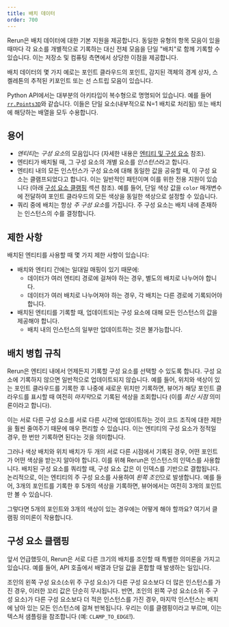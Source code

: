 ```yaml
---
title: 배치 데이터
order: 700
---
```


Rerun은 배치 데이터에 대한 기본 지원을 제공합니다. 동일한 유형의 항목 모음이 있을 때마다 각 요소를 개별적으로 기록하는 대신 전체 모음을 단일 "배치"로 함께 기록할 수 있습니다. 이는 저장소 및 컴퓨팅 측면에서 상당한 이점을 제공합니다.

배치 데이터의 몇 가지 예로는 포인트 클라우드의 포인트, 감지된 객체의 경계 상자, 스켈레톤의 추적된 키포인트 또는 선 스트립 모음이 있습니다.

Python API에서는 대부분의 아키타입이 복수형으로 명명되어 있습니다. 예를 들어 [`rr.Points3D`](https://ref.rerun.io/docs/python/stable/common/archetypes/#rerun.archetypes.Points3D)와 같습니다. 이들은 단일 요소(내부적으로 N=1 배치로 처리됨) 또는 배치에 해당하는 배열을 모두 수용합니다.

## 용어

- *엔티티*는 *구성 요소*의 모음입니다 (자세한 내용은 [엔티티 및 구성 요소](entity-component.md) 참조).
- 엔티티가 배치될 때, 그 구성 요소의 개별 요소를 *인스턴스*라고 합니다.
- 엔티티 내의 모든 인스턴스가 구성 요소에 대해 동일한 값을 공유할 때, 이 구성 요소는 클램프되었다고 합니다. 이는 일반적인 패턴이며 이를 위한 전용 지원이 있습니다 (아래 [구성 요소 클램핑](#component-clamping) 섹션 참조).
  예를 들어, 단일 색상 값을 `color` 매개변수에 전달하여 포인트 클라우드의 모든 색상을 동일한 색상으로 설정할 수 있습니다.
- 쿼리 중에 배치는 항상 *주 구성 요소*를 가집니다. 주 구성 요소는 배치 내에 존재하는 인스턴스의 수를 결정합니다.

## 제한 사항

배치된 엔티티를 사용할 때 몇 가지 제한 사항이 있습니다:
 - 배치와 엔티티 간에는 일대일 매핑이 있기 때문에:
    - 데이터가 여러 엔티티 경로에 걸쳐야 하는 경우, 별도의 배치로 나누어야 합니다.
    - 데이터가 여러 배치로 나누어져야 하는 경우, 각 배치는 다른 경로에 기록되어야 합니다.
 - 배치된 엔티티를 기록할 때, 업데이트되는 구성 요소에 대해 모든 인스턴스의 값을 제공해야 합니다.
    - 배치 내의 인스턴스의 일부만 업데이트하는 것은 불가능합니다.

## 배치 병힙 규칙

Rerun은 엔티티 내에서 언제든지 기록할 구성 요소를 선택할 수 있도록 합니다. 구성 요소에 기록하지 않으면 일반적으로 업데이트되지 않습니다. 예를 들어, 위치와 색상이 있는 포인트 클라우드를 기록한 후 나중에 새로운 위치만 기록하면, 뷰어가 해당 포인트 클라우드를 표시할 때 여전히 *마지막*으로 기록된 색상을 조회합니다 (이를 *최신 시점* 의미론이라고 합니다).

이는 서로 다른 구성 요소를 서로 다른 시간에 업데이트하는 것이 코드 조직에 대한 제한을 훨씬 줄여주기 때문에 매우 편리할 수 있습니다. 이는 엔티티의 구성 요소가 정적일 경우, 한 번만 기록하면 된다는 것을 의미합니다.

그러나 색상 배치와 위치 배치가 두 개의 서로 다른 시점에서 기록된 경우, 어떤 포인트가 어떤 색상을 받는지 알아야 합니다.
이를 위해 Rerun은 인스턴스의 인덱스를 사용합니다.
배치된 구성 요소를 쿼리할 때, 구성 요소 값은 이 인덱스를 기반으로 결합됩니다.
논리적으로, 이는 엔티티의 주 구성 요소를 사용하여 *왼쪽 조인*으로 발생합니다. 예를 들어, 3개의 포인트를 기록한 후 5개의 색상을 기록하면, 뷰어에서는 여전히 3개의 포인트만 볼 수 있습니다.

그렇다면 5개의 포인트와 3개의 색상이 있는 경우에는 어떻게 해야 할까요? 여기서 클램핑 의미론이 작용합니다.

## 구성 요소 클램핑

앞서 언급했듯이, Rerun은 서로 다른 크기의 배치를 조인할 때 특별한 의미론을 가지고 있습니다. 예를 들어, API 호출에서 배열과 단일 값을 혼합할 때 발생하는 일입니다.

조인의 왼쪽 구성 요소(소위 주 구성 요소)가 다른 구성 요소보다 더 많은 인스턴스를 가진 경우, 이러한 꼬리 값은 단순히 무시됩니다.
반면, 조인의 왼쪽 구성 요소(소위 주 구성 요소)가 다른 구성 요소보다 더 적은 인스턴스를 가진 경우, 마지막 인스턴스는 배치에 남아 있는 모든 인스턴스에 걸쳐 반복됩니다. 우리는 이를 클램핑이라고 부르며, 이는 텍스처 샘플링을 참조합니다 (예: `CLAMP_TO_EDGE`!).
